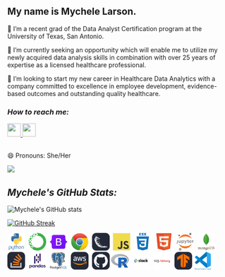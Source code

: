 ## My name is Mychele Larson.

 🔭 I’m a recent grad of the Data Analyst Certification program at the University of Texas, San Antonio.  
 
 🌱 I’m currently seeking an opportunity which will enable me to utilize my newly acquired data analysis skills in combination with over 25 years of expertise as a licensed healthcare professional.
 
 👯 I’m looking to start my new career in Healthcare Data Analytics with a company committed to excellence in employee development, evidence-based outcomes and outstanding quality healthcare. 
 
### *How to reach me:*  
<a href="mailto:mychele.larson@gmail.com">
  <img src="https://cdn1.iconfinder.com/data/icons/google-new-logos-1/32/gmail_new_logo-256.png" width="30" height="30">
</a>
<a href="https://www.linkedin.com/in/mychele-larson">
  <img src="https://cdn2.iconfinder.com/data/icons/social-media-with-original-colors/256/icon-linkedin.png" width="30" height="30">
</a>

<br>
  <br>
  
 😄 Pronouns: She/Her

![](https://view-counter.tobyhagan.com/?user={mychele-larson}&base=EEEC57&accent=6433FF&text=black)

  
## *Mychele's GitHub Stats:*


![Mychele's GitHub stats](https://github-readme-stats.vercel.app/api?username=mychele-larson&theme=shades-of-purple&show_icons=true)

[![GitHub Streak](https://streak-stats.demolab.com/?user=mychele-larson&theme=shades-of-purple&show_icons=true)](https://git.io/streak-stats)


<div>
  <img src="https://github.com/devicons/devicon/blob/master/icons/python/python-original-wordmark.svg" title="Python" alt="Python" width="40" height="40"/>&nbsp;
  <img src="https://github.com/devicons/devicon/blob/master/icons/anaconda/anaconda-original.svg" title="Anaconda" alt="Anaconda" width="40" height="40"/>&nbsp;
  <img src="https://github.com/devicons/devicon/blob/master/icons/bootstrap/bootstrap-original.svg" title="Bootstrap" alt="Bootstrap" width="40" height="40"/>&nbsp;
  <img src="https://github.com/devicons/devicon/blob/master/icons/chrome/chrome-original.svg" title="Chrome" alt="Chrome" width="40" height="40"/>&nbsp;
  <img src="https://github.com/tandpfun/skill-icons/blob/main/icons/Flask-Dark.svg" title="Flask" alt="Flask" width="40" height="40"/>&nbsp;
  <img src="https://github.com/devicons/devicon/blob/master/icons/javascript/javascript-original.svg" title="Javascript" alt="Javascript" width="40" height="40"/>&nbsp;
  <img src="https://github.com/devicons/devicon/blob/master/icons/css3/css3-plain-wordmark.svg"  title="CSS3" alt="CSS" width="40" height="40"/>&nbsp;
  <img src="https://github.com/devicons/devicon/blob/master/icons/html5/html5-original.svg" title="HTML5" alt="HTML" width="40" height="40"/>&nbsp;
  <img src="https://github.com/devicons/devicon/blob/master/icons/jupyter/jupyter-original-wordmark.svg" title="Jupyter" alt="Jupyter" width="40" height="40"/>&nbsp;
  <img src="https://github.com/devicons/devicon/blob/master/icons/mongodb/mongodb-original-wordmark.svg" title="MongoDB" alt="MongoDB" width="40" height="40"/>&nbsp;
  <img src="https://github.com/tandpfun/skill-icons/blob/main/icons/StackOverflow-Dark.svg" title="StackOverflow"  alt="StackOverflow" width="40" height="40"/>&nbsp;
  <img src="https://github.com/devicons/devicon/blob/master/icons/pandas/pandas-original-wordmark.svg" title="Pandas"  alt="Pandas" width="40" height="40"/>&nbsp;
  <img src="https://github.com/devicons/devicon/blob/master/icons/postgresql/postgresql-original-wordmark.svg" title="PostgresSQL" alt="PostgreSQL" width="40" height="40"/>&nbsp;
  <img src="https://github.com/tandpfun/skill-icons/blob/main/icons/AWS-Dark.svg" title="AWS" alt="AWS" width="40" height="40"/>&nbsp;
  <img src="https://github.com/tandpfun/skill-icons/blob/main/icons/Github-Dark.svg" title="GitHub" **alt="GitHub" width="40" height="40"/>
    <img src="https://github.com/devicons/devicon/blob/master/icons/r/r-original.svg" title="R"  alt="R" width="40" height="40"/>&nbsp;
  <img src="https://github.com/devicons/devicon/blob/master/icons/slack/slack-original-wordmark.svg" title="Slack" alt="Slack" width="40" height="40"/>&nbsp;
  <img src="https://github.com/devicons/devicon/blob/master/icons/sqlalchemy/sqlalchemy-original-wordmark.svg" title="SQLAlchemy" alt="SQLAlchemy" width="40" height="40"/>&nbsp;
  <img src="https://github.com/tandpfun/skill-icons/blob/main/icons/TensorFlow-Dark.svg" title="TensorFlow" alt="TensorFlow" width="40" height="40"/>
   <img src="https://github.com/devicons/devicon/blob/master/icons/vscode/vscode-original-wordmark.svg" title="VSCode" alt="VSCode" width="40" height="40"/>&nbsp;
</div>
